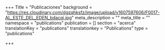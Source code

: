+++
Title = "Publicaciones"
background = "https://res.cloudinary.com/dgzqhksfz/image/upload/v1607597606/F0017-AL_ESTE_DEL_EDEN_bdacqi.jpg"
meta_description = ""
meta_title = ""
namespace = "publications"
publication = []
section = "acerca"
translationKey = "publications"
translationkey = "Publications"
type = "publications"

+++
